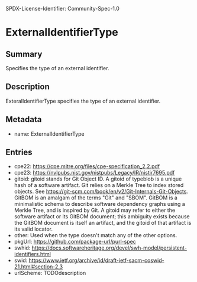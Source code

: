 SPDX-License-Identifier: Community-Spec-1.0

# ExternalIdentifierType

## Summary

Specifies the type of an external identifier.

## Description

ExteralIdentifierType specifies the type of an external identifier.

## Metadata

- name: ExternalIdentifierType

## Entries

- cpe22: https://cpe.mitre.org/files/cpe-specification_2.2.pdf
- cpe23: https://nvlpubs.nist.gov/nistpubs/Legacy/IR/nistir7695.pdf
- gitoid: gitoid stands for Git Object ID. A gitoid of typeblob is a unique hash of a software artifact. Git relies on a Merkle Tree to index stored objects. See https://git-scm.com/book/en/v2/Git-Internals-Git-Objects. GitBOM is an amalgam of the terms "Git" and "SBOM". GitBOM is a minimalistic schema to describe software dependency graphs using a Merkle Tree, and is inspired by Git. A gitoid may refer to either the software artifact or its GitBOM document; this ambiguity exists because the GitBOM document is itself an artifact, and the gitoid of that artifact is its valid locator.
- other: Used when the type doesn't match any of the other options.
- pkgUrl: https://github.com/package-url/purl-spec
- swhid: https://docs.softwareheritage.org/devel/swh-model/persistent-identifiers.html
- swid: https://www.ietf.org/archive/id/draft-ietf-sacm-coswid-21.html#section-2.3
- urlScheme: TODOdescription

